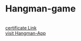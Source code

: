 # Hangman-game

<br>[certificate Link](https://www.udemy.com/certificate/UC-ba98c650-3060-4994-983e-84d8b03a4ff6/)
<br>[visit Hangman-App](https://gusty-chair.surge.sh/)

